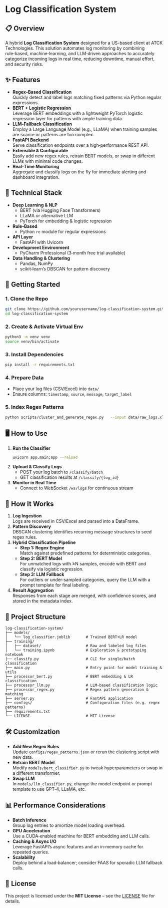 # Log Classification System

## 📋 Overview

A hybrid **Log Classification System** designed for a US-based client at ATCK Technologies. This solution automates log monitoring by combining rule‑based, machine‑learning, and LLM‑driven approaches to accurately categorize incoming logs in real time, reducing downtime, manual effort, and security risks.

## ✨ Features

- **Regex‑Based Classification**  
  Quickly detect and label logs matching fixed patterns via Python regular expressions.  
- **BERT + Logistic Regression**  
  Leverage BERT embeddings with a lightweight PyTorch logistic regression layer for patterns with ample training data.  
- **LLM‑Fallback Classification**  
  Employ a Large Language Model (e.g., LLaMA) when training samples are scarce or patterns are too complex.  
- **FastAPI Backend**  
  Serve classification endpoints over a high‑performance REST API.  
- **Extensible & Configurable**  
  Easily add new regex rules, retrain BERT models, or swap in different LLMs with minimal code changes.  
- **Real‑Time Monitoring**  
  Aggregate and classify logs on the fly for immediate alerting and dashboard integration.

## 🔧 Technical Stack

- **Deep Learning & NLP**  
  - BERT (via Hugging Face Transformers)  
  - LLaMA or alternative LLM  
  - PyTorch for embedding & logistic regression  
- **Rule‑Based**  
  - Python `re` module for regular expressions  
- **API Layer**  
  - FastAPI with Uvicorn  
- **Development Environment**  
  - PyCharm Professional (3‑month free trial available)  
- **Data Handling & Clustering**  
  - Pandas, NumPy  
  - scikit‑learn’s DBSCAN for pattern discovery  

## 🚀 Getting Started

### 1. Clone the Repo  
```bash
git clone https://github.com/yourusername/log-classification-system.git
cd log-classification-system
```

### 2. Create & Activate Virtual Env  
```bash
python3 -m venv venv
source venv/bin/activate
```

### 3. Install Dependencies  
```bash
pip install -r requirements.txt
```

### 4. Prepare Data  
- Place your log files (CSV/Excel) into `data/`  
- Ensure columns: `timestamp`, `source`, `message`, `target_label`  

### 5. Index Regex Patterns  
```bash
python scripts/cluster_and_generate_regex.py   --input data/raw_logs.xlsx   --output configs/regex_patterns.json
```

## 🖥️ How to Use

1. **Run the Classifier**  
   ```bash
   uvicorn app.main:app --reload
   ```
2. **Upload & Classify Logs**  
   - POST your log batch to `/classify/batch`  
   - GET classification results at `/classify/{log_id}`  
3. **Monitor in Real Time**  
   - Connect to WebSocket `/ws/logs` for continuous stream  

## 🧠 How It Works

1. **Log Ingestion**  
   Logs are received in CSV/Excel and parsed into a DataFrame.  
2. **Pattern Discovery**  
   DBSCAN clustering identifies recurring message structures to seed regex rules.  
3. **Hybrid Classification Pipeline**  
   - **Step 1: Regex Engine**  
     Match against predefined patterns for deterministic categories.  
   - **Step 2: BERT Model**  
     For unmatched logs with ≥N samples, encode with BERT and classify via logistic regression.  
   - **Step 3: LLM Fallback**  
     For outliers or under‑sampled categories, query the LLM with a prompt template for final labeling.  
4. **Result Aggregation**  
   Responses from each stage are merged, with confidence scores, and stored in the metadata index.

## 📁 Project Structure

```
log-classification-system/
├── models/
│   └── log_classifier.joblib       # Trained BERT+LR model
├── training/
│   ├── dataset/                    # Raw and labeled log files
│   └── training.ipynb              # Exploration & prototyping notebook
├── classify.py                     # CLI for single/batch classification
├── main.py                         # Entry point for model training & utils
├── processor_bert.py               # BERT embedding & LR classification
├── processor_llm.py                # LLM‐based classification logic
├── processor_regex.py              # Regex pattern generation & matching
├── server.py                       # FastAPI application
├── configs/                        # Configuration files (e.g. regex patterns)
├── requirements.txt
└── LICENSE                         # MIT License
```

## 🛠️ Customization

- **Add New Regex Rules**  
  Update `configs/regex_patterns.json` or rerun the clustering script with new data.  
- **Retrain BERT Model**  
  Modify `models/bert_classifier.py` to tweak hyperparameters or swap in a different transformer.  
- **Swap LLM**  
  In `models/llm_classifier.py`, change the model endpoint or prompt template to use GPT‑4, LLaMA, etc.  

## 📊 Performance Considerations

- **Batch Inference**  
  Group log entries to amortize model loading overhead.  
- **GPU Acceleration**  
  Use a CUDA‑enabled machine for BERT embedding and LLM calls.  
- **Caching & Async I/O**  
  Leverage FastAPI’s async features and an in‑memory cache for repeated queries.  
- **Scalability**  
  Deploy behind a load‑balancer; consider FAAS for sporadic LLM fallback calls.

## 📝 License

This project is licensed under the **MIT License** – see the [LICENSE](LICENSE) file for details.

